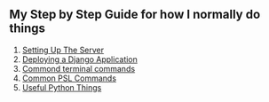 ## My Step by Step Guide for how I normally do things

1. [Setting Up The Server](setting_up_server.md) 
2. [Deploying a Django Application](deploy_django.md)
3. [Commond terminal commands]()
4. [Common PSL Commands]()
5. [Useful Python Things]()